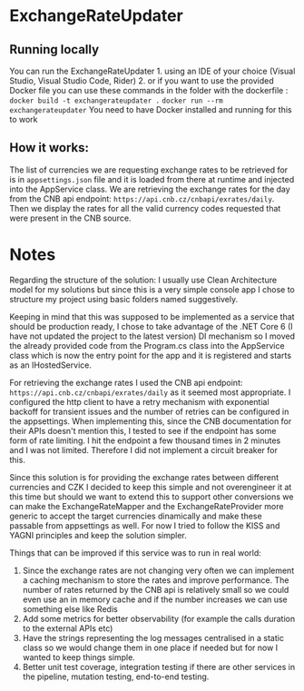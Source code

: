 # ExchangeRateUpdater

## Running locally
You can run the ExchangeRateUpdater
	1. using an IDE of your choice (Visual Studio, Visual Studio Code, Rider)
	2. or if you want to use the provided Docker file you can use these commands in the folder with the dockerfile :
	`docker build -t exchangerateupdater .`
	`docker run --rm exchangerateupdater`
	You need to have Docker installed and running for this to work

## How it works:
The list of currencies we are requesting exchange rates to be retrieved for is in `appsettings.json` file and it is loaded from there at runtime and injected into the AppService class. 
We are retrieving the exchange rates for the day from the CNB api endpoint: `https://api.cnb.cz/cnbapi/exrates/daily`. Then we display the rates for all the valid currency codes requested that were present in the CNB source.

# Notes
Regarding the structure of the solution: I usually use Clean Architecture model for my solutions but since this is a very simple console app I chose to structure my project using basic folders named suggestively.

Keeping in mind that this was supposed to be implemented as a service that should be production ready, I chose to take advantage of the .NET Core 6 (I have not updated the project to the latest version) DI mechanism
so I moved the already provided code from the Program.cs class into the AppService class which is now the entry point for the app and it is registered and starts as an IHostedService.

For retrieving the exchange rates I used the CNB api endpoint: `https://api.cnb.cz/cnbapi/exrates/daily` as it seemed most appropriate. I configured the http client to have a retry mechanism with exponential backoff for 
transient issues and the number of retries can be configured in the appsettings. When implementing this, since the CNB documentation for their APIs doesn't mention this, I tested to see if the endpoint has some form of rate limiting.
I hit the endpoint a few thousand times in 2 minutes and I was not limited. Therefore I did not implement a circuit breaker for this.

Since this solution is for providing the exchange rates between different currencies and CZK I decided to keep this simple and not overengineer it at this time but should we want to extend this to support other conversions
we can make the ExchangeRateMapper and the ExchangeRateProvider more generic to accept the target currencies dinamically and make these passable from appsettings as well. For now I tried to follow the KISS and YAGNI principles 
and keep the solution simpler.

Things that can be improved if this service was to run in real world:
1. Since the exchange rates are not changing very often we can implement a caching mechanism to store the rates and improve performance. The number of rates returned by the CNB api is relatively small so we could 
even use an in memory cache and if the number increases we can use something else like Redis
2. Add some metrics for better observability (for example the calls duration to the external APIs etc)
3. Have the strings representing the log messages centralised in a static class so we would change them in one place if needed but for now I wanted to keep things simple.
4. Better unit test coverage, integration testing if there are other services in the pipeline, mutation testing, end-to-end testing.
